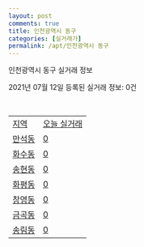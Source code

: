 ```yaml
---
layout: post
comments: true
title: 인천광역시 동구
categories: [실거래가]
permalink: /apt/인천광역시 동구
---
```


인천광역시 동구 실거래 정보

2021년 07월 12일 등록된 실거래 정보: 0건

<script type="text/javascript">
  google.charts.load('current', {'packages':['corechart']});
  google.charts.setOnLoadCallback(drawChart);

  function drawChart() {
    var data = google.visualization.arrayToDataTable([['거래일', '매매', '전월세', '전매'], ['20-07', 52, 34, 3], ['20-08', 73, 26, 8], ['20-09', 69, 34, 10], ['20-10', 89, 57, 5], ['20-11', 105, 26, 8], ['20-12', 95, 40, 17], ['21-01', 89, 29, 6], ['21-02', 107, 40, 13], ['21-03', 185, 46, 16], ['21-04', 139, 32, 14], ['21-05', 151, 39, 19], ['21-06', 104, 37, 6], ['21-07', 3, 5, 0]]);

    var options = {
      title: '최근 1년간 유형별 거래량 추이',
      legend: { position: 'bottom' }
    };

    var chart = new google.visualization.LineChart(document.getElementById('columnchart_material'));
    chart.draw(data, (options));
  }
</script>

<div id="columnchart_material" style="width: 95%; margin-left: -35px"></div>
<br>
<table class="sortable">
  <tr>
    <td><a href="#">지역</a></td>
    <td><a href="#">오늘 실거래</a></td>
  </tr>

  
  <tr class="item">
    <td><a href="인천광역시 동구 만석동">만석동</a></td>
    <td><a href="인천광역시 동구 만석동">0</a></td>
  </tr>
    

  <tr class="item">
    <td><a href="인천광역시 동구 화수동">화수동</a></td>
    <td><a href="인천광역시 동구 화수동">0</a></td>
  </tr>
    

  <tr class="item">
    <td><a href="인천광역시 동구 송현동">송현동</a></td>
    <td><a href="인천광역시 동구 송현동">0</a></td>
  </tr>
    

  <tr class="item">
    <td><a href="인천광역시 동구 화평동">화평동</a></td>
    <td><a href="인천광역시 동구 화평동">0</a></td>
  </tr>
    

  <tr class="item">
    <td><a href="인천광역시 동구 창영동">창영동</a></td>
    <td><a href="인천광역시 동구 창영동">0</a></td>
  </tr>
    

  <tr class="item">
    <td><a href="인천광역시 동구 금곡동">금곡동</a></td>
    <td><a href="인천광역시 동구 금곡동">0</a></td>
  </tr>
    

  <tr class="item">
    <td><a href="인천광역시 동구 송림동">송림동</a></td>
    <td><a href="인천광역시 동구 송림동">0</a></td>
  </tr>
    


</table>


    